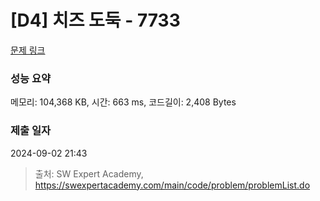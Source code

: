 # [D4] 치즈 도둑 - 7733 

[문제 링크](https://swexpertacademy.com/main/code/problem/problemDetail.do?contestProbId=AWrDOdQqRCUDFARG) 

### 성능 요약

메모리: 104,368 KB, 시간: 663 ms, 코드길이: 2,408 Bytes

### 제출 일자

2024-09-02 21:43



> 출처: SW Expert Academy, https://swexpertacademy.com/main/code/problem/problemList.do